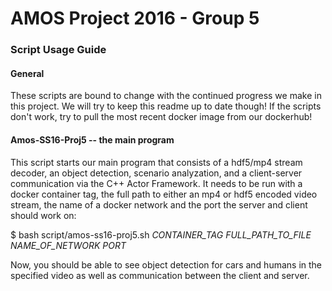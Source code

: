 # AMOS Project 2016 - Group 5
### Script Usage Guide

#### General
These scripts are bound to change with the continued progress we make in this project. We will try to keep this readme up to date though! If the scripts don't work, try to pull the most recent docker image from our dockerhub!

#### Amos-SS16-Proj5 -- the main program
This script starts our main program that consists of a hdf5/mp4 stream decoder, an object detection, scenario analyzation, and a client-server communication via the C++ Actor Framework. It needs to be run with a docker container tag, the full path to either an mp4 or hdf5 encoded video stream, the name of a docker network and the port the server and client should work on:

$ bash script/amos-ss16-proj5.sh _CONTAINER_TAG_  _FULL_PATH_TO_FILE_  _NAME_OF_NETWORK_  _PORT_


Now, you should be able to see object detection for cars and humans in the specified video as well as communication between the client and server.


